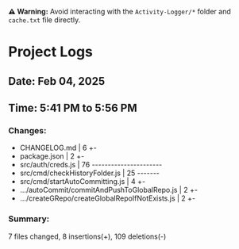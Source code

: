 **⚠️ Warning:** Avoid interacting with the `Activity-Logger/*` folder and `cache.txt` file directly.

# Project Logs

## Date: Feb 04, 2025

## Time: 5:41 PM to 5:56 PM

### Changes:
- CHANGELOG.md                                       |  6 +-
-  package.json                                       |  2 +-
-  src/auth/creds.js                                  | 76 ----------------------
-  src/cmd/checkHistoryFolder.js                      | 25 -------
-  src/cmd/startAutoCommitting.js                     |  4 +-
-  .../autoCommit/commitAndPushToGlobalRepo.js        |  2 +-
-  .../createGRepo/createGlobalRepoIfNotExists.js     |  2 +-

### Summary:
 7 files changed, 8 insertions(+), 109 deletions(-)